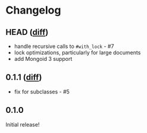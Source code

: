 # Changelog

## HEAD ([diff](https://github.com/afeld/mongoid-locker/compare/v0.1.1...master?w=1))

* handle recursive calls to `#with_lock` - #7
* lock optimizations, particularly for large documents
* add Mongoid 3 support

## 0.1.1 ([diff](https://github.com/afeld/mongoid-locker/compare/v0.1.0...v0.1.1?w=1))

* fix for subclasses - #5

## 0.1.0

Initial release!
